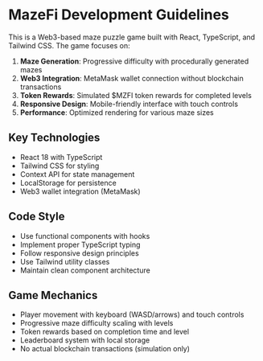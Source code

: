 <!-- Use this file to provide workspace-specific custom instructions to Copilot. For more details, visit https://code.visualstudio.com/docs/copilot/copilot-customization#_use-a-githubcopilotinstructionsmd-file -->

# MazeFi Development Guidelines

This is a Web3-based maze puzzle game built with React, TypeScript, and Tailwind CSS. The game focuses on:

1. **Maze Generation**: Progressive difficulty with procedurally generated mazes
2. **Web3 Integration**: MetaMask wallet connection without blockchain transactions
3. **Token Rewards**: Simulated $MZFI token rewards for completed levels
4. **Responsive Design**: Mobile-friendly interface with touch controls
5. **Performance**: Optimized rendering for various maze sizes

## Key Technologies
- React 18 with TypeScript
- Tailwind CSS for styling
- Context API for state management
- LocalStorage for persistence
- Web3 wallet integration (MetaMask)

## Code Style
- Use functional components with hooks
- Implement proper TypeScript typing
- Follow responsive design principles
- Use Tailwind utility classes
- Maintain clean component architecture

## Game Mechanics
- Player movement with keyboard (WASD/arrows) and touch controls
- Progressive maze difficulty scaling with levels
- Token rewards based on completion time and level
- Leaderboard system with local storage
- No actual blockchain transactions (simulation only)
